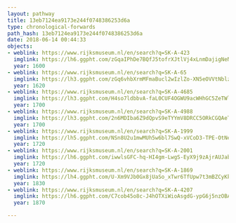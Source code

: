 ```yaml
---
layout: pathway
title: 13eb7124ea9173e244f0748386253d6a
type: chronological-forwards
path_hash: 13eb7124ea9173e244f0748386253d6a
date: 2018-06-14 00:44:33
objects:
- weblink: https://www.rijksmuseum.nl/en/search?q=SK-A-423
  imglink: https://lh6.ggpht.com/zGqaIPhDe7BQfJ5tofrXJtlVj4xLnmDajigNeNDHtNpMcZ-bTkvyo4ZDAocc747Q6N9ogmEzb3TFI1FBLQA7uNB3nQ=s200
  year: 1600
- weblink: https://www.rijksmuseum.nl/en/search?q=SK-A-65
  imglink: https://lh3.ggpht.com/zGq6vhbXrmMFmaBucl2wIzlZo-XN5eOVVtNblzToIPDuj7TmFvP-zUh4F1XnC9oZ-d7z0pEpPIwMzk5Of7BCM8EZUWI=s200
  year: 1620
- weblink: https://www.rijksmuseum.nl/en/search?q=SK-A-4685
  imglink: https://lh3.ggpht.com/H4so7ldbbvA-faL0CUF4OGWU9acWHhGC5ZeTWlIqn402GxgpyZ1Ep-kDweRiTTV109bSlU_uEGKHN6gquOb6McIsCw=s200
  year: 1700
- weblink: https://www.rijksmuseum.nl/en/search?q=SK-A-4988
  imglink: https://lh3.ggpht.com/2n6MDIba6Z9dQpvS9eTYYmV8DRCC5ORkCGQAeTQNb7JBLw4qD9YX1DOGFnDipQdANBcytVzekaPpGERU7bPUrkzG5JA=s200
  year: 1700
- weblink: https://www.rijksmuseum.nl/en/search?q=SK-A-1999
  imglink: https://lh5.ggpht.com/NSn8U2u1mwMUh5w6bl7SwQ-xVCoD3-TPE-OtNecGP8mf4-mkAkGQpeUPN__OIppjmFbeBlFTZQLz7brHLl2whK1RfYzZ=s200
  year: 1720
- weblink: https://www.rijksmuseum.nl/en/search?q=SK-A-2001
  imglink: https://lh6.ggpht.com/iwwlsGFC-hq-HI4gm-LwgS-EyX9j9zAjrAUJabjrSfiHRF4lAYRhjJbXeM-sWBIY2AwcdPmtcisBNUhslICaTXK8Tw=s200
  year: 1720
- weblink: https://www.rijksmuseum.nl/en/search?q=SK-A-1869
  imglink: https://lh4.ggpht.com/U-Xm9VJb0Gx8jUaSo_xTwr6TfUpw7t3mBZCyKkrp83rmnnnqDj7PXPI1eaanLSBOxux6Gbl76zHt3DNpOf0gL_51xUnl=s200
  year: 1830
- weblink: https://www.rijksmuseum.nl/en/search?q=SK-A-4207
  imglink: https://lh6.ggpht.com/C7cob45o8c-J4hOTXiWioAsgdG-ypG6j5nzOBAr_F6exK6_3IN8NDbPqskgminKQ7ofkmYeUySyyZtnolZbP2YoPcA=s200
  year: 1870

---
```


